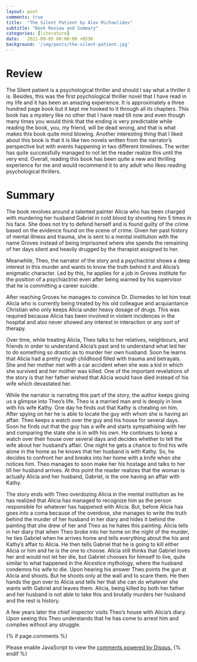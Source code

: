 ```yaml
---
layout: post
comments: true
title:  "The Silent Patient by Alex Michaelides"
subtitle: "Book Review and Summary"
categories: [literature]
date:   2021-09-05 00:00:00 +0530
background: '/img/posts/the-silent-patient.jpg'
---
```


# Review

The Silent patient is a psychological thriller and should I say what a thriller it is.
Besides, this was the first psychological thriller novel that I have read in my life
and it has been an amazing experience. It is approximately a three hundred page book
but it kept me hooked to it through all its chapters. This book has a mystery like no
other that I have read till now and even though many times you would think that the 
ending is very predictable while reading the book, you, my friend, will be dead wrong,
and that is what makes this book quite mind blowing. Another interesting thing that I
liked about this book is that it is like two novels written from the narrator’s
perspective but with events happening in two different timelines. The writer has quite
successfully managed to not let the reader realize this until the very end. Overall,
reading this book has been quite a new and thrilling experience for me and would
recommend it to any adult who likes reading psychological thrillers.


# Summary

The book revolves around a talented painter Alicia who has been charged with murdering
her husband Gabriel in cold blood by shooting him 5 times in his face. She does not try
to defend herself and is found guilty of the crime based on the evidence found on the
scene of crime. Given her past history of mental illness and trauma, she is sent to a
mental institution with the name Groves instead of being imprisoned where she spends
the remaining of her days silent and heavily drugged by the therapist assigned to her.

Meanwhile, Theo, the narrator of the story and a psychactrist shows a deep interest in
this murder and wants to know the truth behind it and Alicia’s enigmatic character.
Led by this, he applies for a job in Groves institute for the position of a psychiactrist
even after being warned by his supervisor that he is committing a career suicide.

After reaching Groves he manages to convince Dr. Diomedes to let him treat Alicia who
is currently being treated by his old colleague and acquiantance Christian who only
keeps Alicia under heavy dosage of drugs. This was required because Alicia has been 
involved in violent incidences in the hospital and also never showed any interest in 
interaction or any sort of therapy.

Over time, while treating Alicia, Theo talks to her relatives, neighbours, and friends 
in order to understand Alicia’s past and to understand what led her to do something 
so drastic as to murder her own husband. Soon he learns that Alicia had a pretty rough 
childhood filled with trauma and betrayals. She and her mother met with a car accident 
when she was a kid in which she survived and her mother was killed. One of the important 
revelations of the story is that her father wished that Alicia would have died instead 
of his wife which devastated her.

While the narrator is narrating this part of the story, the author keeps giving us a glimpse 
into Theo’s life. Theo is a married man and is deeply in love with his wife Kathy. 
One day he finds out that Kathy is cheating on him. After spying on her he is able to 
locate the guy with whom she is having an affair. Theo keeps a watch over the guy and 
his house for several days. Soon he finds out that the guy has a wife and starts 
sympathising with her and comparing the state she is in with his own. He continues to 
keep a watch over their house over several days and decides whether to tell the wife 
about her husband’s affair. One night he gets a chance to find his wife alone in the 
home as he knows that her husband is with Kathy. So, he decides to confront her and 
breaks into her home with a knife when she notices him. Theo manages to soon make her 
his hostage and talks to her till her husband arrives. At this point the reader realizes 
that the woman is actually Alicia and her husband, Gabriel, is the one having an affair 
with Kathy.

The story ends with Theo overdozing Alicia in the mental institution as he has realized 
that Alicia has managed to recognize him as the person responsible for whatever has 
happened with Alicia. But, before Alicia has goes into a coma because of the overdose, 
she manages to write the truth behind the murder of her husband in her diary and hides 
it behind the painting that she drew of her and Theo as he hates this painting. Alicia 
tells in her diary that when Theo broke into her home on the night of the murder, he ties 
Gabriel when he arrives home and tells everything about the his and Kathy’s affair to 
Alicia. He then tells Gabriel that he is going to kill either Alicia or him and he is 
the one to choose. Alicia still thinks that Gabriel loves her and would not let her die, 
but Gabriel chooses for himself to live, quite similar to what happened in the Alcestice 
mythology, where the husband condemns his wife to die. Upon hearing his answer Theo points 
the gun at Alicia and shoots. But he shoots only at the wall and to scare them. He then 
hands the gun over to Alicia and tells her that she can do whatever she wants with Gabriel 
and leaves them. Alicia, being killed by both her father and her husband is not able to 
take this and brutally murders her husband and the rest is history.

A few years later the chief inspector visits Theo’s house with Alicia’s diary. 
Upon seeing this Theo understands that he has come to arrest him and complies without 
any struggle.

{% if page.comments %}
<div id="disqus_thread"></div>
<script>
    /**
     *  RECOMMENDED CONFIGURATION VARIABLES: EDIT AND UNCOMMENT THE SECTION BELOW TO INSERT DYNAMIC VALUES FROM YOUR PLATFORM OR CMS.
     *  LEARN WHY DEFINING THESE VARIABLES IS IMPORTANT: https://disqus.com/admin/universalcode/#configuration-variables
     */
    /*
    var disqus_config = function () {
        this.page.url = PAGE_URL;  // Replace PAGE_URL with your page's canonical URL variable
        this.page.identifier = PAGE_IDENTIFIER; // Replace PAGE_IDENTIFIER with your page's unique identifier variable
    };
    */
    (function() {  // REQUIRED CONFIGURATION VARIABLE: EDIT THE SHORTNAME BELOW
        var d = document, s = d.createElement('script');

        s.src = 'https://amanabt.disqus.com/embed.js';  // IMPORTANT: Replace EXAMPLE with your forum shortname!

        s.setAttribute('data-timestamp', +new Date());
        (d.head || d.body).appendChild(s);
    })();
</script>
<noscript>Please enable JavaScript to view the <a href="https://disqus.com/?ref_noscript" rel="nofollow">comments powered by Disqus.</a></noscript>
{% endif %}

